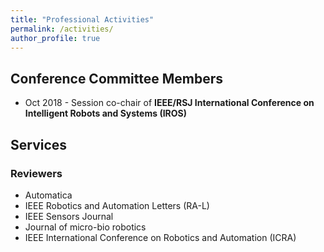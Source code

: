 ```yaml
---
title: "Professional Activities"
permalink: /activities/
author_profile: true
---
```


## Conference Committee Members

* Oct 2018 - Session co-chair of <b>IEEE/RSJ International Conference on Intelligent Robots and Systems (IROS)</b>



## Services

### Reviewers

* Automatica
* IEEE Robotics and Automation Letters (RA-L)
* IEEE Sensors Journal
* Journal of micro-bio robotics
* IEEE International Conference on Robotics and Automation (ICRA)
